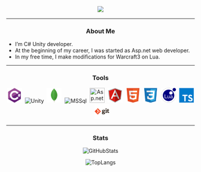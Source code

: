 <div id="header" align="center">
  <img src="https://media.giphy.com/media/xUyrMCdgrOL3ntbTvK/giphy.gif" width="300"/>
</div>

---

<h3 align="center">
  About Me
</h3>

<ul>
  <li>I’m C# Unity developer.</li>
  <li>At the beginning of my career, I was started as Asp.net web developer.</li>
  <li>In my free time, I make modifications for Warcraft3 on Lua.</li>
</ul>

---

<h3 align="center">
  Tools
</h3>

<div align="center">
  <img src="https://github.com/devicons/devicon/blob/master/icons/csharp/csharp-original.svg" title="Csharp" alt="Csharp" width="40" height="40"/>&nbsp;
  <img src="https://icons.iconarchive.com/icons/papirus-team/papirus-apps/256/unity-editor-icon-icon.png" title="Unity" alt="Unity" width="40" height="40"/>&nbsp;
  <img src="https://github.com/devicons/devicon/blob/master/icons/mongodb/mongodb-original.svg" title="MongoDb" alt="MongoDb" width="40" height="40"/>&nbsp;
  <img src="https://cdn-icons-png.flaticon.com/512/5968/5968409.png" title="MSSql" alt="MSSql" width="40" height="40"/>&nbsp;
  <img src="https://logodix.com/logo/1796956.png" title="Asp.net" **alt="Asp.net" width="40" height="40"/>&nbsp;
  <img src="https://github.com/devicons/devicon/blob/master/icons/angularjs/angularjs-original.svg" title="Angular" **alt="Angular" width="40" height="40"/>&nbsp;
  <img src="https://github.com/devicons/devicon/blob/master/icons/html5/html5-original.svg" title="Html5" **alt="Html5" width="40" height="40"/>&nbsp;
  <img src="https://github.com/devicons/devicon/blob/master/icons/css3/css3-original.svg" title="Css3" **alt="Css3" width="40" height="40"/>&nbsp;
  <img src="https://github.com/devicons/devicon/blob/master/icons/lua/lua-original-wordmark.svg" title="Lua" alt="Lua" width="40" height="40"/>&nbsp;
  <img src="https://github.com/devicons/devicon/blob/master/icons/typescript/typescript-original.svg" title="TypeScript" alt="TypeScript" width="40" height="40"/>&nbsp;
  <img src="https://github.com/devicons/devicon/blob/master/icons/git/git-original-wordmark.svg" title="Git" alt="Git" width="40" height="40"/>
</div>

---

<h3 align="center">
  Stats
</h3>

<div align="center">
  <img src="https://github-readme-stats.vercel.app/api?username=arty-F&count_private=true&show_icons=true&theme=dark" title="GitHubStats" alt="GitHubStats"/>
  <p>
  <!--<img src="http://github-readme-streak-stats.herokuapp.com?user=arty-F&theme=dark&background=000000)" title="GitHubStreak" alt="GitHubStreak"/>-->
  <img src="https://github-readme-stats.vercel.app/api/top-langs/?username=arty-F&layout=compact&theme=dark" title="TopLangs" alt="TopLangs"/>
</div>


